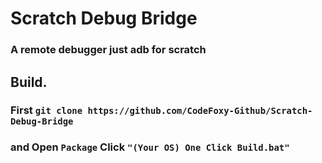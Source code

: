 # Scratch Debug Bridge
### A remote debugger just adb for scratch
## Build.
### First ```git clone https://github.com/CodeFoxy-Github/Scratch-Debug-Bridge```
### and Open ```Package``` Click ```"(Your OS) One Click Build.bat"```

